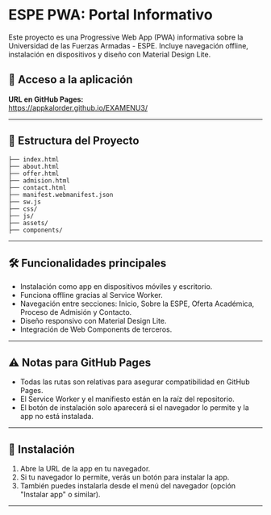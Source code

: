 # ESPE PWA: Portal Informativo

Este proyecto es una Progressive Web App (PWA) informativa sobre la Universidad de las Fuerzas Armadas - ESPE. Incluye navegación offline, instalación en dispositivos y diseño con Material Design Lite.

## 🚀 Acceso a la aplicación

**URL en GitHub Pages:**  
https://appkalorder.github.io/EXAMENU3/

---

## 📂 Estructura del Proyecto

```
├── index.html
├── about.html
├── offer.html
├── admision.html
├── contact.html
├── manifest.webmanifest.json
├── sw.js
├── css/
├── js/
├── assets/
├── components/
```

---

## 🛠️ Funcionalidades principales

- Instalación como app en dispositivos móviles y escritorio.
- Funciona offline gracias al Service Worker.
- Navegación entre secciones: Inicio, Sobre la ESPE, Oferta Académica, Proceso de Admisión y Contacto.
- Diseño responsivo con Material Design Lite.
- Integración de Web Components de terceros.

---

## ⚠️ Notas para GitHub Pages

- Todas las rutas son relativas para asegurar compatibilidad en GitHub Pages.
- El Service Worker y el manifiesto están en la raíz del repositorio.
- El botón de instalación solo aparecerá si el navegador lo permite y la app no está instalada.

---

## 📱 Instalación

1. Abre la URL de la app en tu navegador.
2. Si tu navegador lo permite, verás un botón para instalar la app.
3. También puedes instalarla desde el menú del navegador (opción "Instalar app" o similar).

---